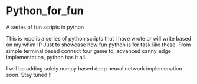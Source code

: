 # Python_for_fun
A series of fun scripts in python 

This is repo is a series of python scripts that i have wrote or will write based on my whim :P 
Just to showcase how fun python is for task like these.
From simple terminal based connect four game to, advanced canny_edge implementation, python has it all.

I will be adding solely numpy based deep neural network implemenation soon. Stay tuned !!
